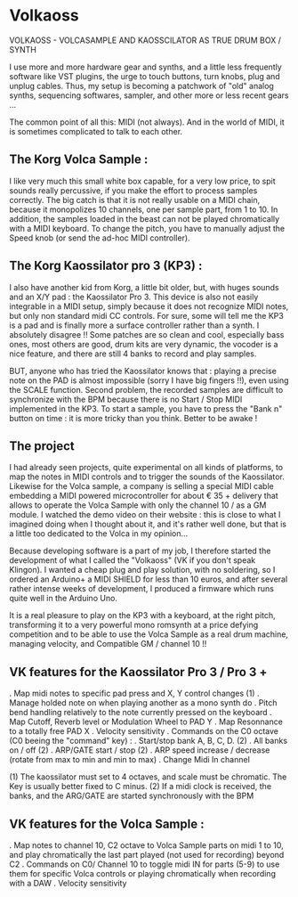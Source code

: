 # Volkaoss
VOLKAOSS -  VOLCASAMPLE AND KAOSSCILATOR AS TRUE DRUM BOX / SYNTH

I use more and more hardware gear and synths, and a little less frequently software like VST plugins, the urge to touch buttons, turn knobs, plug and unplug cables. Thus, my setup is becoming a patchwork of "old" analog synths, sequencing softwares, sampler, and other more or less recent gears ...

The common point of all this: MIDI (not always). And in the world of MIDI, it is sometimes complicated to talk to each other.

## The Korg Volca Sample :

I like very much this small white box capable, for a very low price, to spit sounds really percussive, if you make the effort to process samples correctly. The big catch is that it is not really usable on a MIDI chain, because it monopolizes 10 channels, one per sample part, from 1 to 10.   In addition, the samples loaded in the beast can not be played chromatically with a MIDI keyboard. To change the pitch, you have to manually adjust the Speed knob (or send the ad-hoc MIDI controller).

## The Korg Kaossilator pro 3 (KP3) :
I also have another kid from Korg, a little bit older, but, with huges sounds and an X/Y pad : the Kaossilator Pro 3. This device is also not easily integrable in a MIDI setup, simply because it does not recognize MIDI notes, but only non standard midi CC controls.  For sure, some will tell me the KP3 is a pad and is finally more a surface controller rather than a synth. I absolutely disagree !! Some patches are so clean and cool, especially bass ones, most others are good, drum kits are very dynamic, the vocoder is a nice feature, and there are still 4 banks to record and play samples.

BUT, anyone who has tried the Kaossilator knows that : playing a precise note on the PAD is almost impossible (sorry I have big fingers !!), even using the SCALE function. Second problem, the recorded samples are difficult to synchronize with the BPM because there is no Start / Stop MIDI implemented in the KP3. To start a sample, you have to press the "Bank n" button on time : it is more tricky than you think. Better to be awake ! 

## The project

I had already seen projects, quite experimental on all kinds of platforms, to map the notes in MIDI controls and to trigger the sounds of the Kaossilator. Likewise for the Volca sample, a company is selling a special MIDI cable embedding a MIDI powered microcontroller for about € 35 + delivery that allows to operate the Volca Sample with only the channel 10 / as a GM module. I watched the demo video on their website : this is close to what I imagined doing when I thought about it, and it's rather well done, but that is a little too dedicated to the Volca in my opinion...

Because developing software is a part of my job, I therefore started the development of what I called the "Volkaoss" (VK if you don't speak Klingon). I wanted a cheap plug and play solution, with no soldering, so I ordered an Arduino+ a MIDI SHIELD for less than 10 euros, and after several rather intense weeks of development, I produced a firmware which runs quite well in the Arduino Uno.

It is a real pleasure to play on the KP3 with a keyboard, at the right pitch, transforming it to a very powerful mono romsynth at a price defying competition and to be able to use the Volca Sample as a real drum machine, managing velocity, and Compatible GM / channel 10 !!

## VK features for the Kaossilator Pro 3 / Pro 3 +

. Map midi notes to specific pad press and X, Y control changes (1)
. Manage holded note on when playing another as a mono synth do
. Pitch bend handling relatively to the note currently pressed on the keyboard
. Map Cutoff, Reverb level or Modulation Wheel to PAD Y 
. Map Resonnance to a totally free PAD X
. Velocity sensitivity
. Commands on the C0 octave  (C0 beeing the "command" key) :
. Start/stop bank A, B, C, D.  (2)
. All banks on / off (2)
. ARP/GATE start / stop (2)
. ARP speed increase / decrease (rotate from max to min and min to max)
. Change Midi In channel

(1) The kaossilator must set to 4 octaves, and scale must be chromatic. The Key is usually better fixed to C minus.
(2) If a midi clock is received, the banks, and the ARG/GATE are started synchronously with the BPM



## VK features for the Volca Sample :

. Map notes to channel 10, C2 octave to Volca Sample parts on midi 1 to 10, and play chromatically the last part played (not used for recording) beyond C2
. Commands on C0/ Channel 10 to toggle midi IN for parts (5-9) to use them for specific Volca controls or playing chromatically when recording with a DAW 
. Velocity sensitivity
